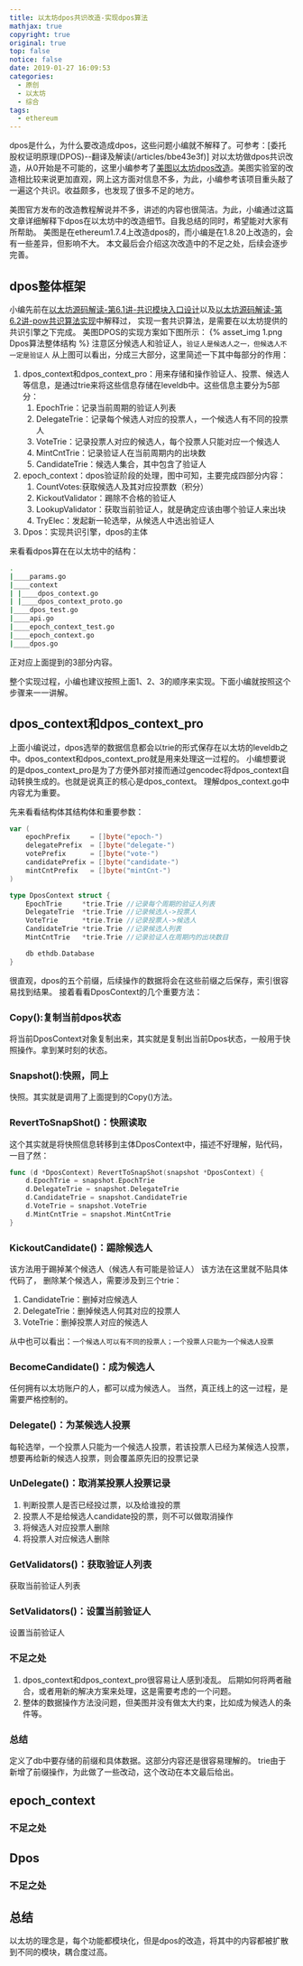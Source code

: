 ```yaml
---
title: 以太坊dpos共识改造-实现dpos算法
mathjax: true
copyright: true
original: true
top: false
notice: false
date: 2019-01-27 16:09:53
categories:
  - 原创
  - 以太坊
  - 综合
tags:
  - ethereum
---
```

dpos是什么，为什么要改造成dpos，这些问题小编就不解释了。可参考：[委托股权证明原理(DPOS)--翻译及解读(/articles/bbe43e3f)]
对以太坊做dpos共识改造，从0开始是不可能的，这里小编参考了[美图以太坊dpos改造](https://github.com/meitu/go-ethereum)。美图实验室的改造相比较来说更加直观，网上这方面对信息不多，为此，小编参考该项目重头敲了一遍这个共识。收益颇多，也发现了很多不足的地方。
<!-- more -->
美图官方发布的改造教程解说并不多，讲述的内容也很简洁。为此，小编通过这篇文章详细解释下dpos在以太坊中的改造细节。自我总结的同时，希望能对大家有所帮助。
美图是在ethereum1.7.4上改造dpos的，而小编是在1.8.20上改造的，会有一些差异，但影响不大。
本文最后会介绍这次改造中的不足之处，后续会逐步完善。

## dpos整体框架
小编先前在[以太坊源码解读-第6.1讲-共识模块入口设计](/articles/3673b530)以及[以太坊源码解读-第6.2讲-pow共识算法实现](/articles/231042d1)中解释过，
实现一套共识算法，是需要在以太坊提供的共识引擎之下完成。
美图DPOS的实现方案如下图所示：
{% asset_img 1.png  Dpos算法整体结构 %}
注意区分候选人和验证人，`验证人是候选人之一，但候选人不一定是验证人`
从上图可以看出，分成三大部分，这里简述一下其中每部分的作用：
1. dpos_context和dpos_context_pro：用来存储和操作验证人、投票、候选人等信息，是通过trie来将这些信息存储在leveldb中。这些信息主要分为5部分：
    1. EpochTrie：记录当前周期的验证人列表
    2. DelegateTrie：记录每个候选人对应的投票人，一个候选人有不同的投票人
    3. VoteTrie：记录投票人对应的候选人，每个投票人只能对应一个候选人
    4. MintCntTrie：记录验证人在当前周期内的出块数
    5. CandidateTrie：候选人集合，其中包含了验证人
2. epoch_context：dpos验证阶段的处理，图中可知，主要完成四部分内容：
    1. CountVotes:获取候选人及其对应投票数（积分）
    2. KickoutValidator：踢除不合格的验证人
    3. LookupValidator：获取当前验证人，就是确定应该由哪个验证人来出块
    4. TryElec：发起新一轮选举，从候选人中选出验证人
3. Dpos：实现共识引擎，dpos的主体

来看看dpos算在在以太坊中的结构：
```sh
.
|____params.go
|____context
| |____dpos_context.go
| |____dpos_context_proto.go
|____dpos_test.go
|____api.go
|____epoch_context_test.go
|____epoch_context.go
|____dpos.go
```
正对应上面提到的3部分内容。

整个实现过程，小编也建议按照上面1、2、3的顺序来实现。下面小编就按照这个步骤来一一讲解。

## dpos_context和dpos_context_pro
上面小编说过，dpos选举的数据信息都会以trie的形式保存在以太坊的leveldb之中。dpos_context和dpos_context_pro就是用来处理这一过程的。
小编想要说的是dpos_context_pro是为了方便外部对接而通过gencodec将dpos_context自动转换生成的。也就是说真正的核心是dpos_context。
理解dpos_context.go中内容尤为重要。

先来看看结构体其结构体和重要参数：
```go
var (
	epochPrefix     = []byte("epoch-")
	delegatePrefix  = []byte("delegate-")
	votePrefix      = []byte("vote-")
	candidatePrefix = []byte("candidate-")
	mintCntPrefix   = []byte("mintCnt-")
)

type DposContext struct {
	EpochTrie     *trie.Trie //记录每个周期的验证人列表
	DelegateTrie  *trie.Trie //记录候选人->投票人
	VoteTrie      *trie.Trie //记录投票人->候选人
	CandidateTrie *trie.Trie //记录候选人列表
	MintCntTrie   *trie.Trie //记录验证人在周期内的出块数目

	db ethdb.Database
}
```
很直观，dpos的五个前缀，后续操作的数据将会在这些前缀之后保存，索引很容易找到结果。
接着看看DposContext的几个重要方法：

### Copy():复制当前dpos状态
将当前DposContext对象复制出来，其实就是复制出当前Dpos状态，一般用于快照操作。拿到某时刻的状态。

### Snapshot():快照，同上
快照。其实就是调用了上面提到的Copy()方法。

### RevertToSnapShot()：快照读取
这个其实就是将快照信息转移到主体DposContext中，描述不好理解，贴代码，一目了然：
```go
func (d *DposContext) RevertToSnapShot(snapshot *DposContext) {
	d.EpochTrie = snapshot.EpochTrie
	d.DelegateTrie = snapshot.DelegateTrie
	d.CandidateTrie = snapshot.CandidateTrie
	d.VoteTrie = snapshot.VoteTrie
	d.MintCntTrie = snapshot.MintCntTrie
}
```

### KickoutCandidate()：踢除候选人
该方法用于踢掉某个候选人（候选人有可能是验证人）
该方法在这里就不贴具体代码了，
删除某个候选人，需要涉及到三个trie：
1. CandidateTrie：删掉对应候选人
2. DelegateTrie：删掉候选人何其对应的投票人
3. VoteTrie：删掉投票人对应的候选人

从中也可以看出：`一个候选人可以有不同的投票人；一个投票人只能为一个候选人投票`

### BecomeCandidate()：成为候选人
任何拥有以太坊账户的人，都可以成为候选人。
当然，真正线上的这一过程，是需要严格控制的。

### Delegate()：为某候选人投票
每轮选举，一个投票人只能为一个候选人投票，若该投票人已经为某候选人投票，想要再给新的候选人投票，则会覆盖原先旧的投票记录

### UnDelegate()：取消某投票人投票记录
1. 判断投票人是否已经投过票，以及给谁投的票
2. 投票人不是给候选人candidate投的票，则不可以做取消操作
3. 将候选人对应投票人删除
4. 将投票人对应候选人删除

### GetValidators()：获取验证人列表
获取当前验证人列表

### SetValidators()：设置当前验证人
设置当前验证人

### 不足之处
1. dpos_context和dpos_context_pro很容易让人感到凌乱。
后期如何将两者融合，或者用新的解决方案来处理，这是需要考虑的一个问题。
2. 整体的数据操作方法没问题，但美图并没有做太大约束，比如成为候选人的条件等。

### 总结
定义了db中要存储的前缀和具体数据。这部分内容还是很容易理解的。
trie由于新增了前缀操作，为此做了一些改动，这个改动在本文最后给出。

## epoch_context

### 不足之处

## Dpos

### 不足之处

## 总结
以太坊的理念是，每个功能都模块化，但是dpos的改造，将其中的内容都被扩散到不同的模块，耦合度过高。

